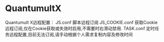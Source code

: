 # QuantumultX


Quantumult X远程配置：
JS.conf 脚本远程订阅
JS_COOKIE.conf 获取Cookie远程订阅,仅在Cookie获取或失效时启用,不需要时右滑动禁用.
TASK.conf 定时任务远程配置,目前无法订阅,请手动根据个人需求复制内容及修改时间
